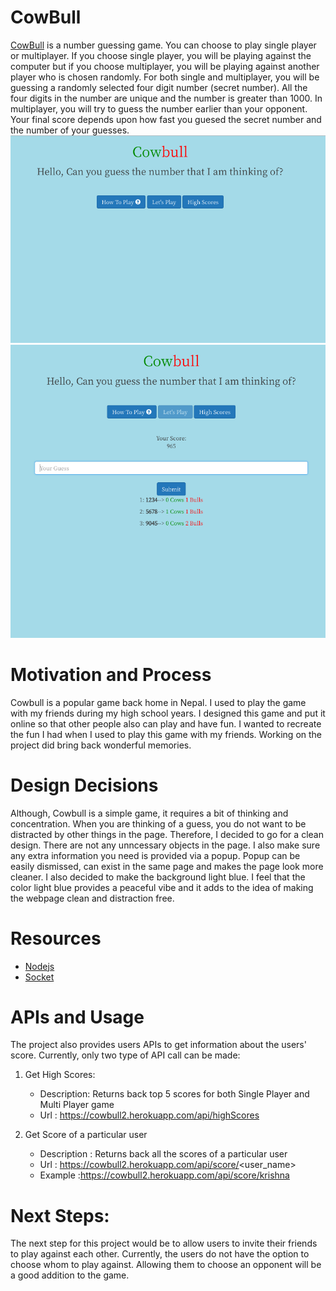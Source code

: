 # CowBull

[CowBull](https://cowbull2.herokuapp.com) is a number guessing game. You can choose to play single player or multiplayer. If you choose single player, you will be playing against the computer but if you choose multiplayer, you will be playing against another player who is chosen randomly. For both single and multiplayer, you will be guessing a randomly selected four digit number (secret number). All the four digits in the number are unique and the number is greater than 1000. In multiplayer, you will try to guess the number earlier than your opponent. Your final score depends upon how fast you guesed the secret number and the number of your guesses.
![Main Page](https://github.com/kg1642/CowBull/blob/master/public/media/mainpage.png)
![Single Player Game in Action](https://github.com/kg1642/CowBull/blob/master/public/media/singleplayer.png)

# Motivation and Process

Cowbull is a popular game back home in Nepal. I used to play the game with my friends during my high school years. I designed this game and put it online so that other people also can play and have fun.
I wanted to recreate the fun I had when I used to play this game with my friends. Working on the project did bring back wonderful memories. 

# Design Decisions

Although, Cowbull is a simple game, it requires a bit of thinking and concentration. When you are thinking of a guess, you do not want to be distracted by other things in the page. Therefore, I decided to go for a clean design. There are not
any unncessary objects in the page. I also make sure any extra information you need is provided via a popup. Popup can be easily dismissed, can exist in the same page and makes the page look more cleaner.
I also decided to make the background light blue. I feel that the color light blue provides a peaceful vibe and it adds to the idea of making the webpage clean and distraction free.

# Resources

* [Nodejs](https://nodejs.org/en/)
* [Socket](https://socket.io/)

# APIs and Usage

The project also provides users APIs to get information about the users' score. Currently, only two type of API call can be made:

1. Get High Scores:
   * Description: Returns back top 5 scores for both Single Player and Multi Player game
   * Url : https://cowbull2.herokuapp.com/api/highScores

2. Get Score of a particular user
   * Description : Returns back all the scores of a particular user
   * Url : https://cowbull2.herokuapp.com/api/score/<user_name>
   * Example :https://cowbull2.herokuapp.com/api/score/krishna
   
 
# Next Steps:
The next step for this project would be to allow users to invite their friends to play against each other. Currently, the users do not have the option to choose whom to play against.
Allowing them to choose an opponent will be a good addition to the game. 
